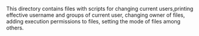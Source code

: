 This directory contains files with scripts for changing current users,printing effective username and groups of current user, changing owner of files, adding execution permissions to files, setting the mode of files among others.
